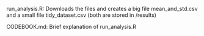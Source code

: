 run_analysis.R:
Downloads the files and creates a big file mean_and_std.csv and a small file tidy_dataset.csv (both are stored in /results)

CODEBOOK.md: 
Brief explanation of run_analysis.R
